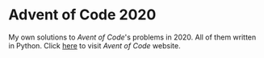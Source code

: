 # Advent of Code 2020
My own solutions to *Avent of Code*'s problems in 2020. All of them written in Python. Click [here](https://adventofcode.com) to visit *Avent of Code* website.
